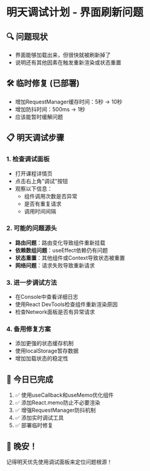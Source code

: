 # 明天调试计划 - 界面刷新问题

## 🔍 问题现状
- 界面能够加载出来，但很快就被刷新掉了
- 说明还有其他因素在触发重新渲染或状态重置

## 🛠️ 临时修复 (已部署)
- 增加RequestManager缓存时间：5秒 → 10秒
- 增加防抖时间：500ms → 1秒
- 应该能暂时缓解问题

## 📋 明天调试步骤

### 1. 检查调试面板
- 打开课程详情页
- 点击右上角"调试"按钮
- 观察以下信息：
  - 组件调用次数是否异常
  - 是否有重复请求
  - 调用时间间隔

### 2. 可能的问题源头
- **路由问题**：路由变化导致组件重新挂载
- **依赖数组问题**：useEffect依赖仍有问题
- **状态重置**：其他组件或Context导致状态被重置
- **网络问题**：请求失败导致重新请求

### 3. 进一步调试方法
- 在Console中查看详细日志
- 使用React DevTools检查组件重新渲染原因
- 检查Network面板是否有异常请求

### 4. 备用修复方案
- 添加更强的状态缓存机制
- 使用localStorage暂存数据
- 增加加载状态的稳定性

## 🚀 今日已完成
1. ✅ 使用useCallback和useMemo优化组件
2. ✅ 添加React.memo防止不必要渲染
3. ✅ 增强RequestManager防抖机制
4. ✅ 添加实时调试工具
5. ✅ 部署临时修复

## 🌙 晚安！
记得明天优先使用调试面板来定位问题根源！ 